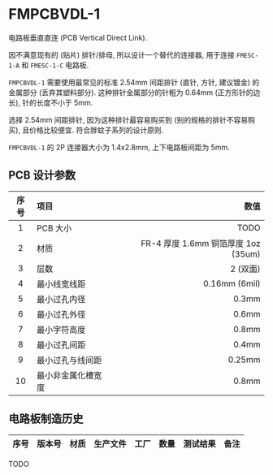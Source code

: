 # FMPCBVDL-1
电路板垂直直连 (PCB Vertical Direct Link).

因不满意现有的 (贴片) 排针/排母, 所以设计一个替代的连接器, 用于连接 `FMESC-1-A` 和 `FMESC-1-C` 电路板.

`FMPCBVDL-1` 需要使用最常见的标准 2.54mm 间距排针 (直针, 方针, 建议镀金) 的金属部分 (丢弃其塑料部分).
这种排针金属部分的针粗为 0.64mm (正方形针的边长), 针的长度不小于 5mm.

选择 2.54mm 间距排针, 因为这种排针最容易购买到 (别的规格的排针不容易购买), 且价格比较便宜.
符合胖蚊子系列的设计原则.

`FMPCBVDL-1` 的 2P 连接器大小为 1.4x2.8mm, 上下电路板间距为 5mm.


## PCB 设计参数

| 序号 | 项目 | 数值 |
| :--: | :-- | ---: |
| 1 | PCB 大小 | TODO |
| 2 | 材质 | FR-4 厚度 1.6mm 铜箔厚度 1oz (35um) |
| 3 | 层数 | 2 (双面) |
| 4 | 最小线宽线距 | 0.16mm (6mil) |
| 5 | 最小过孔内径 | 0.3mm |
| 6 | 最小过孔外径 | 0.6mm |
| 7 | 最小字符高度 | 0.8mm |
| 8 | 最小过孔间距 | 0.4mm |
| 9 | 最小过孔与线间距 | 0.25mm |
| 10 | 最小非金属化槽宽度 | 0.8mm |


## 电路板制造历史

| 序号 | 版本号 | 材质 | 生产文件 | 工厂 | 数量 | 测试结果 | 备注 |
| :--: | :---- | :--- | :-----: | :--: | --: | :------ | :--- |

TODO
